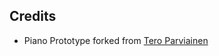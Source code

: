 

## Credits
- Piano Prototype forked from [Tero Parviainen
](https://codepen.io/teropa/pen/gvwwZL)
